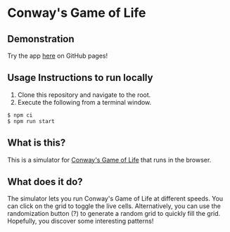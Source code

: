 # Conway's Game of Life

## Demonstration
Try the app [here](#) on GitHub pages!

## Usage Instructions to run locally
1. Clone this repository and navigate to the root.
2. Execute the following from a terminal window.

```
$ npm ci
$ npm run start
```

## What is this?
This is a simulator for [Conway's Game of Life](https://en.wikipedia.org/wiki/Conway%27s_Game_of_Life) that runs in the browser.

## What does it do?
The simulator lets you run Conway's Game of Life at different speeds. You can click on the grid to toggle the live cells. Alternatively, you can use the randomization button (?) to generate a random grid to quickly fill the grid. Hopefully, you discover some interesting patterns!
